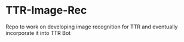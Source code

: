 # TTR-Image-Rec
Repo to work on developing image recognition for TTR and eventually incorporate it into TTR Bot
